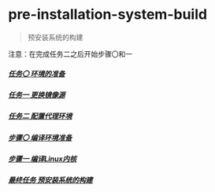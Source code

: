 # pre-installation-system-build

> 预安装系统的构建

注意：在完成任务二之后开始步骤〇和一

##### [任务〇 环境的准备](./Task0.md)

##### [任务一 更换镜像源](./Task1.md)

##### [任务二 配置代理环境](./Task2.md)

##### [步骤〇 编译环境准备](./Step0.md)

##### [步骤一 编译Linux内核](./Step1.md)

##### [最终任务 预安装系统的构建](./MainTask.md)
